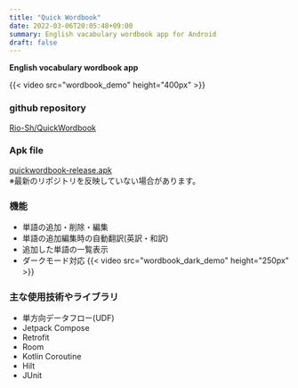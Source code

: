 ```yaml
---
title: "Quick Wordbook"
date: 2022-03-06T20:05:48+09:00
summary: English vacabulary wordbook app for Android
draft: false
---
```


**English vocabulary wordbook app**

{{< video src="wordbook_demo" height="400px" >}}

### github repository
[Rio-Sh/QuickWordbook](https://github.com/Rio-Sh/QuickWordbook)  

### Apk file
[quickwordbook-release.apk](/apk/quickwordbook-release-ver1_1.apk)  
※最新のリポジトリを反映していない場合があります。
### 機能
* 単語の追加・削除・編集
* 単語の追加編集時の自動翻訳(英訳・和訳)
* 追加した単語の一覧表示
* ダークモード対応
{{< video src="wordbook_dark_demo" height="250px" >}}　　

### 主な使用技術やライブラリ
* 単方向データフロー(UDF)
* Jetpack Compose
* Retrofit
* Room
* Kotlin Coroutine
* Hilt
* JUnit
